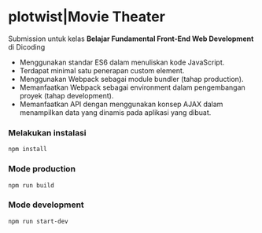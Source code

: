 # **plotwist**|Movie Theater

Submission untuk kelas **Belajar Fundamental Front-End Web Development** di Dicoding

- Menggunakan standar ES6 dalam menuliskan kode JavaScript.
- Terdapat minimal satu penerapan custom element.
- Menggunakan Webpack sebagai module bundler (tahap production).
- Memanfaatkan Webpack sebagai environment dalam pengembangan proyek (tahap development).
- Memanfaatkan API dengan menggunakan konsep AJAX dalam menampilkan data yang dinamis pada aplikasi yang dibuat.

### Melakukan instalasi
``npm install``

### Mode production
``npm run build``

### Mode development
``npm run start-dev``
